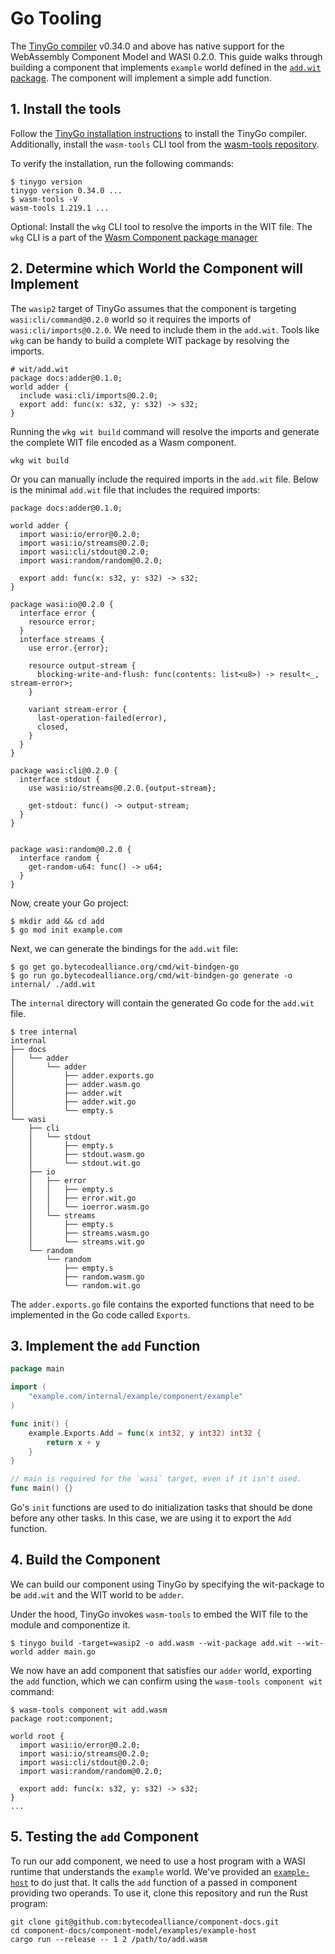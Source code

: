 # Go Tooling

The [TinyGo compiler](https://tinygo.org/) v0.34.0 and above has native support for the WebAssembly Component Model and WASI 0.2.0. This guide walks through building a component that implements `example` world defined in the [`add.wit`
package](../../examples/example-host/add.wit). The component will implement a simple add function.

## 1. Install the tools

Follow the [TinyGo installation instructions](https://tinygo.org/getting-started/) to install the TinyGo compiler. Additionally, install the `wasm-tools` CLI tool from the [wasm-tools repository](https://github.com/bytecodealliance/wasm-tools/releases).

To verify the installation, run the following commands:

```console
$ tinygo version
tinygo version 0.34.0 ...
$ wasm-tools -V
wasm-tools 1.219.1 ...
```

Optional: Install the `wkg` CLI tool to resolve the imports in the WIT file. The `wkg` CLI is a part of the [Wasm Component package manager](https://github.com/bytecodealliance/wasm-pkg-tools/releases)

## 2. Determine which World the Component will Implement

The `wasip2` target of TinyGo assumes that the component is targeting `wasi:cli/command@0.2.0` world so it requires the imports of `wasi:cli/imports@0.2.0`. We need to include them in the `add.wit`. Tools like `wkg` can be handy to build a complete WIT package by resolving the imports.

```wit
# wit/add.wit
package docs:adder@0.1.0;
world adder {
  include wasi:cli/imports@0.2.0;
  export add: func(x: s32, y: s32) -> s32;
}
```

Running the `wkg wit build` command will resolve the imports and generate the complete WIT file encoded as a Wasm component.

```console
wkg wit build 
```

Or you can manually include the required imports in the `add.wit` file. Below is the minimal `add.wit` file that includes the required imports:

```wit
package docs:adder@0.1.0;

world adder {
  import wasi:io/error@0.2.0;
  import wasi:io/streams@0.2.0;
  import wasi:cli/stdout@0.2.0;
  import wasi:random/random@0.2.0;

  export add: func(x: s32, y: s32) -> s32;
}

package wasi:io@0.2.0 {
  interface error {
    resource error;
  }
  interface streams {
    use error.{error};

    resource output-stream {
      blocking-write-and-flush: func(contents: list<u8>) -> result<_, stream-error>;
    }

    variant stream-error {
      last-operation-failed(error),
      closed,
    }
  }
}

package wasi:cli@0.2.0 {
  interface stdout {
    use wasi:io/streams@0.2.0.{output-stream};

    get-stdout: func() -> output-stream;
  }
}


package wasi:random@0.2.0 {
  interface random {
    get-random-u64: func() -> u64;
  }
}
```

Now, create your Go project:

```console
$ mkdir add && cd add
$ go mod init example.com
```

Next, we can generate the bindings for the `add.wit` file:

```console
$ go get go.bytecodealliance.org/cmd/wit-bindgen-go
$ go run go.bytecodealliance.org/cmd/wit-bindgen-go generate -o internal/ ./add.wit
```

The `internal` directory will contain the generated Go code for the `add.wit` file.

```console
$ tree internal
internal
├── docs
│   └── adder
│       └── adder
│           ├── adder.exports.go
│           ├── adder.wasm.go
│           ├── adder.wit
│           ├── adder.wit.go
│           └── empty.s
└── wasi
    ├── cli
    │   └── stdout
    │       ├── empty.s
    │       ├── stdout.wasm.go
    │       └── stdout.wit.go
    ├── io
    │   ├── error
    │   │   ├── empty.s
    │   │   ├── error.wit.go
    │   │   └── ioerror.wasm.go
    │   └── streams
    │       ├── empty.s
    │       ├── streams.wasm.go
    │       └── streams.wit.go
    └── random
        └── random
            ├── empty.s
            ├── random.wasm.go
            └── random.wit.go
```

The `adder.exports.go` file contains the exported functions that need to be implemented in the Go code called `Exports`.

## 3. Implement the `add` Function

```Go
package main

import (
	"example.com/internal/example/component/example"
)

func init() {
	example.Exports.Add = func(x int32, y int32) int32 {
		return x + y
	}
}

// main is required for the `wasi` target, even if it isn't used.
func main() {}
```

Go's `init` functions are used to do initialization tasks that
should be done before any other tasks. In this case, we are using it to export the `Add` function.

## 4. Build the Component

We can build our component using TinyGo by specifying the wit-package to be `add.wit` and the WIT world to be `adder`.

Under the hood, TinyGo invokes `wasm-tools` to embed the WIT file to the module and componentize it.

```console
$ tinygo build -target=wasip2 -o add.wasm --wit-package add.wit --wit-world adder main.go
```

We now have an add component that satisfies our `adder` world, exporting the `add` function, which 
we can confirm using the `wasm-tools component wit` command:

```console
$ wasm-tools component wit add.wasm
package root:component;

world root {
  import wasi:io/error@0.2.0;
  import wasi:io/streams@0.2.0;
  import wasi:cli/stdout@0.2.0;
  import wasi:random/random@0.2.0;

  export add: func(x: s32, y: s32) -> s32;
}
...
```

## 5. Testing the `add` Component

To run our add component, we need to use a host program with a WASI runtime that understands the
`example` world. We've provided an [`example-host`](../../examples/example-host/README.md) to do
just that. It calls the `add` function of a passed in component providing two operands. To use it,
clone this repository and run the Rust program:

```console
git clone git@github.com:bytecodealliance/component-docs.git
cd component-docs/component-model/examples/example-host
cargo run --release -- 1 2 /path/to/add.wasm
```

